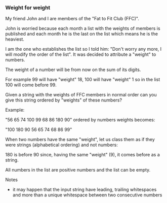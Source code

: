 ### Weight for weight

My friend John and I are members of the "Fat to Fit Club (FFC)". 

John is worried because each month a list with the weights of members is published and each month he is the last on the list which means he is the heaviest.

I am the one who establishes the list so I told him: "Don't worry any more, I will modify the order of the list". It was decided to attribute a "weight" to numbers. 

The weight of a number will be from now on the sum of its digits.

For example 99 will have "weight" 18, 100 will have "weight" 1 so in the list 100 will come before 99.

Given a string with the weights of FFC members in normal order can you give this string ordered by "weights" of these numbers?

Example:

"56 65 74 100 99 68 86 180 90" ordered by numbers weights becomes: 

"100 180 90 56 65 74 68 86 99"

When two numbers have the same "weight", let us class them as if they were strings (alphabetical ordering) and not numbers:

180 is before 90 since, having the same "weight" (9), it comes before as a string.

All numbers in the list are positive numbers and the list can be empty.

Notes

* it may happen that the input string have leading, trailing whitespaces and more than a unique whitespace between two consecutive numbers
